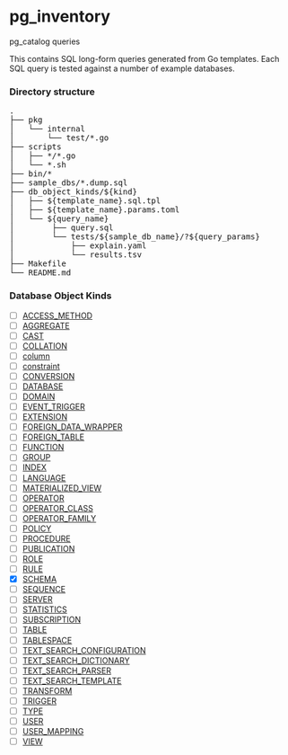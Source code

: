 # pg_inventory
pg_catalog queries

This contains SQL long-form queries generated from Go templates.
Each SQL query is tested against a number of example databases.

### Directory structure

<pre>
.
├── pkg
│   └── internal
│       └── test/*.go
├── scripts
│   ├── */*.go
│   └── *.sh
├── bin/*
├── sample_dbs/*.dump.sql
├── db_object_kinds/${kind}
│   ├── ${template_name}.sql.tpl
│   ├── ${template_name}.params.toml
│   └── ${query_name}
│        ├── query.sql
│        └── tests/${sample_db_name}/?${query_params}
│            ├── explain.yaml
│            └── results.tsv
├── Makefile
└── README.md
</pre>

### Database Object Kinds

- [ ] [ACCESS_METHOD](./ACCESS_METHOD/)
- [ ] [AGGREGATE](./AGGREGATE/)
- [ ] [CAST](./CAST/)
- [ ] [COLLATION](./COLLATION/)
- [ ] [column](./column/)
- [ ] [constraint](./constraint/)
- [ ] [CONVERSION](./CONVERSION/)
- [ ] [DATABASE](./DATABASE/)
- [ ] [DOMAIN](./DOMAIN/)
- [ ] [EVENT_TRIGGER](./EVENT_TRIGGER/)
- [ ] [EXTENSION](./EXTENSION/)
- [ ] [FOREIGN_DATA_WRAPPER](./FOREIGN_DATA_WRAPPER/)
- [ ] [FOREIGN_TABLE](./FOREIGN_TABLE/)
- [ ] [FUNCTION](./FUNCTION/)
- [ ] [GROUP](./GROUP/)
- [ ] [INDEX](./INDEX/)
- [ ] [LANGUAGE](./LANGUAGE/)
- [ ] [MATERIALIZED_VIEW](./MATERIALIZED_VIEW/)
- [ ] [OPERATOR](./OPERATOR/)
- [ ] [OPERATOR_CLASS](./OPERATOR_CLASS/)
- [ ] [OPERATOR_FAMILY](./OPERATOR_FAMILY/)
- [ ] [POLICY](./POLICY/)
- [ ] [PROCEDURE](./PROCEDURE/)
- [ ] [PUBLICATION](./PUBLICATION/)
- [ ] [ROLE](./ROLE/)
- [ ] [RULE](./RULE/)
- [x] [SCHEMA](./SCHEMA/)
- [ ] [SEQUENCE](./SEQUENCE/)
- [ ] [SERVER](./SERVER/)
- [ ] [STATISTICS](./STATISTICS/)
- [ ] [SUBSCRIPTION](./SUBSaCRIPTION/)
- [ ] [TABLE](./TABLE/)
- [ ] [TABLESPACE](./TABLESPACE/)
- [ ] [TEXT_SEARCH_CONFIGURATION](./TEXT_SEARCH_CONFIGURATION/)
- [ ] [TEXT_SEARCH_DICTIONARY](./TEXT_SEARCH_DICTIONARY/)
- [ ] [TEXT_SEARCH_PARSER](./TEXT_SEARCH_PARSER/)
- [ ] [TEXT_SEARCH_TEMPLATE](./TEXT_SEARCH_TEMPLATE/)
- [ ] [TRANSFORM](./TRANSFORM/)
- [ ] [TRIGGER](./TRIGGER/)
- [ ] [TYPE](./TYPE/)
- [ ] [USER](./USER/)
- [ ] [USER_MAPPING](./USER_MAPPING/)
- [ ] [VIEW](./VIEW/)
